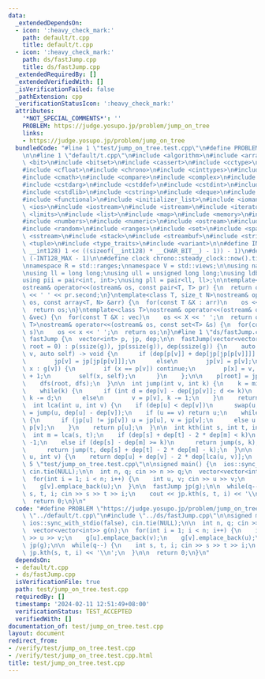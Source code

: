 ```yaml
---
data:
  _extendedDependsOn:
  - icon: ':heavy_check_mark:'
    path: default/t.cpp
    title: default/t.cpp
  - icon: ':heavy_check_mark:'
    path: ds/fastJump.cpp
    title: ds/fastJump.cpp
  _extendedRequiredBy: []
  _extendedVerifiedWith: []
  _isVerificationFailed: false
  _pathExtension: cpp
  _verificationStatusIcon: ':heavy_check_mark:'
  attributes:
    '*NOT_SPECIAL_COMMENTS*': ''
    PROBLEM: https://judge.yosupo.jp/problem/jump_on_tree
    links:
    - https://judge.yosupo.jp/problem/jump_on_tree
  bundledCode: "#line 1 \"test/jump_on_tree.test.cpp\"\n#define PROBLEM \"https://judge.yosupo.jp/problem/jump_on_tree\"\
    \n\n#line 1 \"default/t.cpp\"\n#include <algorithm>\n#include <array>\n#include\
    \ <bit>\n#include <bitset>\n#include <cassert>\n#include <cctype>\n#include <cfenv>\n\
    #include <cfloat>\n#include <chrono>\n#include <cinttypes>\n#include <climits>\n\
    #include <cmath>\n#include <compare>\n#include <complex>\n#include <concepts>\n\
    #include <cstdarg>\n#include <cstddef>\n#include <cstdint>\n#include <cstdio>\n\
    #include <cstdlib>\n#include <cstring>\n#include <deque>\n#include <fstream>\n\
    #include <functional>\n#include <initializer_list>\n#include <iomanip>\n#include\
    \ <ios>\n#include <iostream>\n#include <istream>\n#include <iterator>\n#include\
    \ <limits>\n#include <list>\n#include <map>\n#include <memory>\n#include <new>\n\
    #include <numbers>\n#include <numeric>\n#include <ostream>\n#include <queue>\n\
    #include <random>\n#include <ranges>\n#include <set>\n#include <span>\n#include\
    \ <sstream>\n#include <stack>\n#include <streambuf>\n#include <string>\n#include\
    \ <tuple>\n#include <type_traits>\n#include <variant>\n\n#define INT128_MAX (__int128)(((unsigned\
    \ __int128) 1 << ((sizeof(__int128) * __CHAR_BIT__) - 1)) - 1)\n#define INT128_MIN\
    \ (-INT128_MAX - 1)\n\n#define clock chrono::steady_clock::now().time_since_epoch().count()\n\
    \nnamespace R = std::ranges;\nnamespace V = std::views;\n\nusing namespace std;\n\
    \nusing ll = long long;\nusing ull = unsigned long long;\nusing ldb = long double;\n\
    using pii = pair<int, int>;\nusing pll = pair<ll, ll>;\n\ntemplate<class T>\n\
    ostream& operator<<(ostream& os, const pair<T, T> pr) {\n  return os << pr.first\
    \ << ' ' << pr.second;\n}\ntemplate<class T, size_t N>\nostream& operator<<(ostream&\
    \ os, const array<T, N> &arr) {\n  for(const T &X : arr)\n    os << X << ' ';\n\
    \  return os;\n}\ntemplate<class T>\nostream& operator<<(ostream& os, const vector<T>\
    \ &vec) {\n  for(const T &X : vec)\n    os << X << ' ';\n  return os;\n}\ntemplate<class\
    \ T>\nostream& operator<<(ostream& os, const set<T> &s) {\n  for(const T &x :\
    \ s)\n    os << x << ' ';\n  return os;\n}\n#line 1 \"ds/fastJump.cpp\"\nstruct\
    \ fastJump {\n  vector<int> p, jp, dep;\n\n  fastJump(vector<vector<int>> g, int\
    \ root = 0) : p(ssize(g)), jp(ssize(g)), dep(ssize(g)) {\n    auto dfs = [&](int\
    \ v, auto self) -> void {\n      if (dep[p[v]] + dep[jp[jp[p[v]]]] == 2 * dep[jp[p[v]]])\n\
    \        jp[v] = jp[jp[p[v]]];\n      else\n        jp[v] = p[v];\n\n      for(int\
    \ x : g[v]) {\n        if (x == p[v]) continue;\n        p[x] = v, dep[x] = dep[v]\
    \ + 1;\n        self(x, self);\n      }\n    };\n\n    p[root] = jp[root] = root;\n\
    \    dfs(root, dfs);\n  }\n\n  int jump(int v, int k) {\n    k = min(k, dep[v]);\n\
    \    while(k) {\n      if (int d = dep[v] - dep[jp[v]]; d <= k)\n        v = jp[v],\
    \ k -= d;\n      else\n        v = p[v], k -= 1;\n    }\n    return v;\n  }\n\n\
    \  int lca(int u, int v) {\n    if (dep[u] < dep[v])\n      swap(u, v);\n    u\
    \ = jump(u, dep[u] - dep[v]);\n    if (u == v) return u;\n    while(p[u] != p[v])\
    \ {\n      if (jp[u] != jp[v]) u = jp[u], v = jp[v];\n      else u = p[u], v =\
    \ p[v];\n    }\n    return p[u];\n  }\n\n  int kth(int s, int t, int k) {\n  \
    \  int m = lca(s, t);\n    if (dep[s] + dep[t] - 2 * dep[m] < k)\n      return\
    \ -1;\n    else if (dep[s] - dep[m] >= k)\n      return jump(s, k);\n    else\n\
    \      return jump(t, dep[s] + dep[t] - 2 * dep[m] - k);\n  }\n\n  int dis(int\
    \ u, int v) {\n    return dep[u] + dep[v] - 2 * dep[lca(u, v)];\n  }\n};\n#line\
    \ 5 \"test/jump_on_tree.test.cpp\"\n\nsigned main() {\n  ios::sync_with_stdio(false),\
    \ cin.tie(NULL);\n\n  int n, q; cin >> n >> q;\n  vector<vector<int>> g(n);\n\
    \  for(int i = 1; i < n; i++) {\n    int u, v; cin >> u >> v;\n    g[u].emplace_back(v);\n\
    \    g[v].emplace_back(u);\n  }\n\n  fastJump jp(g);\n\n  while(q--) {\n    int\
    \ s, t, i; cin >> s >> t >> i;\n    cout << jp.kth(s, t, i) << '\\n';\n  }\n\n\
    \  return 0;\n}\n"
  code: "#define PROBLEM \"https://judge.yosupo.jp/problem/jump_on_tree\"\n\n#include\
    \ \"../default/t.cpp\"\n#include \"../ds/fastJump.cpp\"\n\nsigned main() {\n \
    \ ios::sync_with_stdio(false), cin.tie(NULL);\n\n  int n, q; cin >> n >> q;\n\
    \  vector<vector<int>> g(n);\n  for(int i = 1; i < n; i++) {\n    int u, v; cin\
    \ >> u >> v;\n    g[u].emplace_back(v);\n    g[v].emplace_back(u);\n  }\n\n  fastJump\
    \ jp(g);\n\n  while(q--) {\n    int s, t, i; cin >> s >> t >> i;\n    cout <<\
    \ jp.kth(s, t, i) << '\\n';\n  }\n\n  return 0;\n}\n"
  dependsOn:
  - default/t.cpp
  - ds/fastJump.cpp
  isVerificationFile: true
  path: test/jump_on_tree.test.cpp
  requiredBy: []
  timestamp: '2024-02-11 12:51:49+08:00'
  verificationStatus: TEST_ACCEPTED
  verifiedWith: []
documentation_of: test/jump_on_tree.test.cpp
layout: document
redirect_from:
- /verify/test/jump_on_tree.test.cpp
- /verify/test/jump_on_tree.test.cpp.html
title: test/jump_on_tree.test.cpp
---
```

